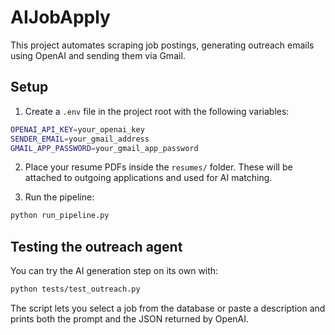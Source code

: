 # AIJobApply

This project automates scraping job postings, generating outreach emails using OpenAI and sending them via Gmail.

## Setup

1. Create a `.env` file in the project root with the following variables:

```bash
OPENAI_API_KEY=your_openai_key
SENDER_EMAIL=your_gmail_address
GMAIL_APP_PASSWORD=your_gmail_app_password
```

2. Place your resume PDFs inside the `resumes/` folder. These will be attached to outgoing applications and used for AI matching.

3. Run the pipeline:

```bash
python run_pipeline.py
```

## Testing the outreach agent

You can try the AI generation step on its own with:

```bash
python tests/test_outreach.py
```

The script lets you select a job from the database or paste a description and prints both the prompt and the JSON returned by OpenAI.
